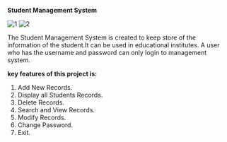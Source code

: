 **Student Management System**

![1](https://user-images.githubusercontent.com/52861859/99704398-88148400-2ac2-11eb-8669-becb059447cd.PNG)
![2](https://user-images.githubusercontent.com/52861859/99704532-b72af580-2ac2-11eb-9913-25e9fe10500a.PNG)



The Student Management System is created to keep store of the information of the student.It can be used in educational institutes. A user who has the username and password can only login to management system.

**key features of this project is:**
1. Add New Records.
2. Display all Students Records.
3. Delete Records.
4. Search and View Records.
5. Modify Records.
6. Change Password.
7. Exit.
